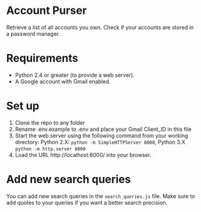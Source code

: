 #  Account Purser
Retrieve a list of all accounts you own. Check if your accounts are stored in a password manager.

# Requirements
* Python 2.4 or greater (to provide a web server).
* A Google account with Gmail enabled.

# Set up
1. Clone the repo to any folder
2. Rename .env.example to .env and place your Gmail Client_ID in this file
3. Start the web server using the following command from your working directory: Python 2.X: `python -m SimpleHTTPServer 8000`, Python 3.X `python -m http.server 8000`
4. Load the URL http://localhost:8000/ into your browser.

# Add new search queries
You can add new search queries in the `search_queries.js` file. Make sure to add quotes to your queries if you want a better search precision.
